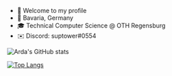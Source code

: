 - 👋 Welcome to my profile
- 📍 Bavaria, Germany
- 🎓 Technical Computer Science @ OTH Regensburg
- ✉️ Discord: suptower#0554

![Arda's GitHub stats](https://github-readme-stats.vercel.app/api?username=suptower&show_icons=true&theme=dracula)

[![Top Langs](https://github-readme-stats.vercel.app/api/top-langs/?username=suptower&layout=compact)](https://github.com/anuraghazra/github-readme-stats)


<!---
arda-kocer/arda-kocer is a ✨ special ✨ repository because its `README.md` (this file) appears on your GitHub profile.
You can click the Preview link to take a look at your changes.
--->
